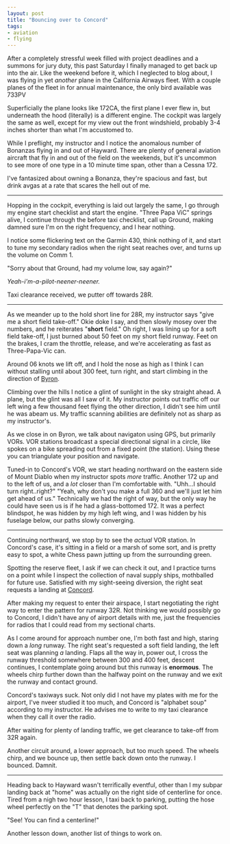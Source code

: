```yaml
---
layout: post
title: "Bouncing over to Concord"
tags:
- aviation
- flying
---
```


After a completely stressful week filled with project deadlines and a summons
for jury duty, this past Saturday I finally managed to get back up into the
air. Like the weekend before it, which I neglected to blog about, I was flying
in yet *another* plane in the California Airways fleet. With a couple planes of
the fleet in for annual maintenance, the only bird available was 733PV

Superficially the plane looks like 172CA, the first plane I ever flew in, but
underneath the hood (literally) is a different engine. The cockpit was largely
the same as well, except for my view out the front windshield, probably 3-4
inches shorter than what I'm accustomed to.

While I preflight, my instructor and I notice the anomalous number of Bonanzas
flying in and out of Hayward. There are plenty of general aviation aircraft
that fly in and out of the field on the weekends, but it's uncommon to see more
of one type in a 10 minute time span, other than a Cessna 172.

I've fantasized about owning a Bonanza, they're spacious and fast, but drink
avgas at a rate that scares the hell out of me.

---

Hopping in the cockpit, everything is laid out largely the same, I go through
my engine start checklist and start the engine. "Three Papa ViC" springs alive,
I continue through the before taxi checklist, call up Ground, making damned
sure I'm on the right frequency, and I hear nothing.

I notice some flickering text on the Garmin 430, think nothing of it, and start
to tune my secondary radios when the right seat reaches over, and turns up the
volume on Comm 1.

"Sorry about that Ground, had my volume low, say again?"


*Yeah-i'm-a-pilot-neener-neener.*


Taxi clearance received, we putter off towards 28R.

---


As we meander up to the hold short line for 28R, my instructor says "give me a
short field take-off." Okie doke I say, and then slowly mosey over the numbers,
and he reiterates "**short** field." Oh right, I was lining up for a soft field
take-off, I just burned about 50 feet on my short field runway. Feet on the
brakes, I cram the throttle, release, and we're accelerating as fast as
Three-Papa-Vic can.

Around 06 knots we lift off, and I hold the nose as high as I think I can
without stalling until about 300 feet, turn right, and start climbing in the
direction of [Byron](http://airnav.com/airport/c83).

Climbing over the hills I notice a glint of sunlight in the sky straight ahead.
A plane, but the glint was all I saw of it. My instructor points out traffic
off our left wing a few thousand feet flying the other direction, I didn't see
him until he was abeam us. My traffic scanning abilities are definitely not as
sharp as my instructor's.

As we close in on Byron, we talk about navigaton using GPS, but primarily VORs.
VOR stations broadcast a special directional signal in a circle, like spokes on
a bike spreading out from a fixed point (the station). Using these you can
triangulate your position and navigate.

Tuned-in to Concord's VOR, we start heading northward on the eastern side of
Mount Diablo when my instructor spots *more* traffic. Another 172 up and to the
left of us, and a *lot* closer than I'm comfortable with. "Uhh...I should turn
right..right?" "Yeah, why don't you make a full 360 and we'll just let him get
ahead of us." Technically we had the right of way, but the only way he could
have seen us is if he had a glass-bottomed 172. It was a perfect blindspot, he
was hidden by my high left wing, and I was hidden by his fuselage below, our
paths slowly converging.

---

Continuing northward, we stop by to see the *actual* VOR station. In Concord's
case, it's sitting in a field or a marsh of some sort, and is pretty easy to
spot, a white Chess pawn jutting up from the surrounding green.

Spotting the reserve fleet, I ask if we can check it out, and I practice turns
on a point while I inspect the collection of naval supply ships, mothballed for
future use. Satisfied with my sight-seeing diversion, the right seat requests a
landing at [Concord](http://airnav.com/airport/kccr).

After making my request to enter their airspace, I start negotiating the right
way to enter the pattern for runway 32R. Not thinking we would possibly go to
Concord, I didn't have any of airport details with me, just the frequencies for
radios that I could read from my sectional charts.


As I come around for approach number one, I'm both fast and high, staring down
a *long* runway. The right seat's requested a soft field landing, the left seat
was planning *a* landing. Flaps all the way in, power out, I cross the
runway threshold somewhere between 300 and 400 feet, descent continues, I
contemplate going around but this runway is **enormous**. The wheels chirp
further down than the halfway point on the runway and we exit the runway and
contact ground.

Concord's taxiways suck. Not only did I not have my plates with me for the
airport, I've nveer studied it too much, and Concord is "alphabet soup"
according to my instructor. He advises me to write to my taxi clearance when
they call it over the radio.

After waiting for plenty of landing traffic, we get clearance to take-off from
32R again.


Another circuit around, a lower approach, but too much speed. The wheels chirp,
and we bounce up, then settle back down onto the runway. I bounced. Damnit.


---


Heading back to Hayward wasn't terrifically eventful, other than I my subpar
landing back at "home" was actually on the right side of centerline for once.
Tired from a nigh two hour lesson, I taxi back to parking, putting the hose
wheel perfectly on the "T" that denotes the parking spot.


"See! You can find a centerline!"


Another lesson down, another list of things to work on.




